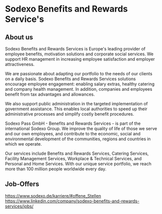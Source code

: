 # Sodexo Benefits and Rewards Service's

## About us
Sodexo Benefits and Rewards Services is Europe's leading provider of employee benefits, motivation solutions and corporate social services. We support HR management in increasing employee satisfaction and employer attractiveness. 

We are passionate about adapting our portfolio to the needs of our clients on a daily basis. Sodexo Benefits and Rewards Services solutions encourage employee engagement: enabling salary extras, healthy catering and company health management. In addition, companies and employees benefit from tax advantages and allowances. 

We also support public administration in the targeted implementation of government assistance. This enables local authorities to speed up their administrative processes and simplify costly benefit procedures. 

Sodexo Pass GmbH - Benefits and Rewards Services - is part of the international Sodexo Group. We improve the quality of life of those we serve and our own employees, and contribute to the economic, social and environmental development of the communities, regions and countries in which we operate. 

Our services include Benefits and Rewards Services, Catering Services, Facility Management Services, Workplace & Technical Services, and Personal and Home Services. With our unique service portfolio, we reach more than 100 million people worldwide every day. 


## Job-Offers
https://www.sodexo.de/karriere/#offene_Stellen
https://www.linkedin.com/company/sodexo-benefits-and-rewards-services/jobs/
